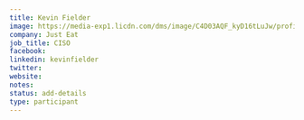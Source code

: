 ```yaml
---
title: Kevin Fielder
image: https://media-exp1.licdn.com/dms/image/C4D03AQF_kyD16tLuJw/profile-displayphoto-shrink_800_800/0?e=1597276800&v=beta&t=ZImuYNFw9vT3_0Vg_t3GAgRv-YFxtI3603vzybGpSbI
company: Just Eat
job_title: CISO
facebook:
linkedin: kevinfielder
twitter:
website:
notes:
status: add-details
type: participant
---
```


<!-- put more details about participant here -->